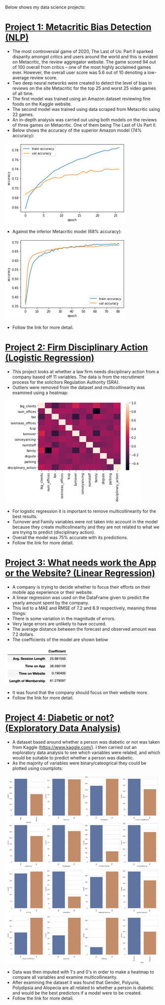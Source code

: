 Below shows my data science projects:                               

# [Project 1: Metacritic Bias Detection (NLP)](https://github.com/jonnb123/MetacriticProject)
* The most controversial game of 2020, The Last of Us: Part II sparked disparity amongst critics and users around the world and this is evident on Metacritic, the review aggregator website. The game scored 94 out of 100 overall from critics – one of the most highly acclaimed games ever. However, the overall user score was 5.6 out of 10 denoting a low-average review score.
* Two deep neural networks were created to detect the level of bias in reviews on the site Metacritic for the top 25 and worst 25 video games of all time. 
* The first model was trained using an Amazon dataset reviewing fine foods on the Kaggle website.
* The second model was trained using data scraped from Metacritic using 22 games.
* An in-depth analysis was carried out using both models on the reviews of three games on Metacritic. One of them being The Last of Us Part II.
* Below shows the accuracy of the superior Amazon model (74% accuracy):

![](/images/accuracyAmazon.png)

* Against the inferior Metacritic model (68% accuracy):

![](/images/accuracyMetacritic.png)

* Follow the link for more detail.

# [Project 2: Firm Disciplinary Action (Logistic Regression)](https://github.com/jonnb123/LogisticRegression)
* This project looks at whether a law firm needs disciplinary action from a company based off 11 variables. The data is from the recrutiment process for the solicitors Regulation Authority (SRA).
* Outliers were removed from the dataset and multicollinearity was examined using a heatmap:

![](/images/heatMap2.png)

* For logistic regression it is important to remove multicollinearity for the best results.
* Turnover and Family variables were not taken into account in the model because they create multicolinearity and they are not related to what we are trying to predict (disciplinary action).
* Overall the model was 75% accurate with its predictions. 
* Follow the link for more detail.

# [Project 3: What needs work the App or the Website? (Linear Regression)](https://github.com/jonnb123/LinearRegression)

* A company is trying to decide whether to focus their efforts on their mobile app experience or their website. 
* A linear regression was used on the DataFrame given to predict the yearly amount spent by the company. 
* This led to a MAE and RMSE of 7.2 and 8.9 respectively, meaning three things:
* There is some variation in the magnitude of errors.
* Very large errors are unlikely to have occured.
* The average distance between the forecast and observed amount was 7.2 dollars. 
* The coefficients of the model are shown below

![](/images/coefficients.png)

* It was found that the company should focus on their website more. 
* Follow the link for more detail. 

# [Project 4: Diabetic or not? (Exploratory Data Analysis)](https://github.com/jonnb123/DiabetesAnalysis)

* A dataset based around whether a person was diabetic or not was taken from Kaggle (https://www.kaggle.com/). I then carried out an exploratory data analysis to see which variables were related, and which would be suitable to predict whether a person was diabetic.
* As the majority of variables were binary/cateogrical they could be plotted using countplots:

![](/images/Diabetes2.png)

* Data was then imputed with 1's and 0's in order to make a heatmap to compare all variables and examine multicollinearity.
* After examining the dataset it was found that Gender, Polyuria, Polydipsia and Alopecia are all related to whether a person is diabetic and would be the best predictors if a model were to be created. 
* Follow the link for more detail. 






